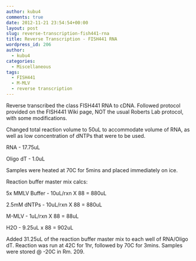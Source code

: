 ```yaml
---
author: kubu4
comments: true
date: 2012-11-21 23:54:54+00:00
layout: post
slug: reverse-transcription-fish441-rna
title: Reverse Transcription - FISH441 RNA
wordpress_id: 206
author:
  - kubu4
categories:
  - Miscellaneous
tags:
  - FISH441
  - M-MLV
  - reverse transcription
---
```


Reverse transcribed the class FISH441 RNA to cDNA. Followed protocol provided on the FISH441 Wiki page, NOT the usual Roberts Lab protocol, with some modifications.

Changed total reaction volume to 50uL to accommodate volume of RNA, as well as low concentration of dNTPs that were to be used.

RNA - 17.75uL

Oligo dT - 1.0uL

Samples were heated at 70C for 5mins and placed immediately on ice.

Reaction buffer master mix calcs:

5x MMLV Buffer - 10uL/rxn X 88 = 880uL

2.5mM dNTPs - 10uL/rxn X 88 = 880uL

M-MLV - 1uL/rxn X 88 = 88uL

H2O - 9.25uL x 88 = 902uL

Added 31.25uL of the reaction buffer master mix to each well of RNA/Oligo dT. Reaction was run at 42C for 1hr, followed by 70C for 3mins. Samples were stored @ -20C in Rm. 209.
